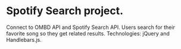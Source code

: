 # Spotify Search project.
Connect to OMBD API and Spotify Search API. Users search for their favorite song so they get related results. 
Technologies: jQuery and Handlebars.js.
